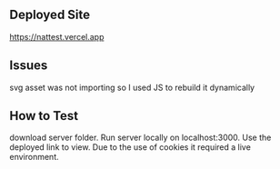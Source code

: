 ## Deployed Site

https://nattest.vercel.app

## Issues

svg asset was not importing so I used JS to rebuild it dynamically

## How to Test

download server folder. Run server locally on localhost:3000.  Use the deployed link to view.  Due to the use of cookies it required a live environment.